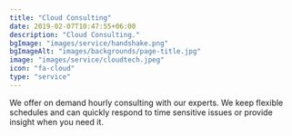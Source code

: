 ```yaml
---
title: "Cloud Consulting"
date: 2019-02-07T10:47:55+06:00
description: "Cloud Consulting."
bgImage: "images/service/handshake.png"
bgImageAlt: "images/backgrounds/page-title.jpg"
image: "images/service/cloudtech.jpeg"
icon: "fa-cloud"
type: "service"
---
```


We offer on demand hourly consulting with our experts. We keep flexible schedules and can quickly respond to time sensitive issues or provide insight when you need it.
